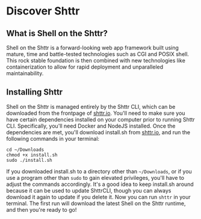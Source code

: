 # Discover Shttr

## What is Shell on the Shttr?

Shell on the Shttr is a forward-looking web app framework built using mature, time and battle-tested technologies such as CGI and POSIX shell.
This rock stable foundation is then combined with new technologies like containerization to allow for rapid deployment and unparalleled maintainability.

## Installing Shttr

Shell on the Shttr is managed entirely by the Shttr CLI, which can be downloaded from the frontpage of [shttr.io](https://shttr.io).
You'll need to make sure you have certain dependencies installed on your computer prior to running Shttr CLI.
Specifically, you'll need Docker and NodeJS installed.
Once the dependencies are met, you'll download install.sh from [shttr.io](https://shttr.io), and run the following commands in your terminal:
```
cd ~/Downloads
chmod +x install.sh
sudo ./install.sh
```
If you downloaded install.sh to a directory other than `~/Downloads`, or if you use a program other than `sudo` to gain elevated privileges, you'll have to adjust the commands accordingly.
It's a good idea to keep install.sh around because it can be used to update ShttrCLI, though you can always download it again to update if you delete it.
Now you can run `shttr` in your terminal.
The first run will download the latest Shell on the Shttr runtime, and then you're ready to go!